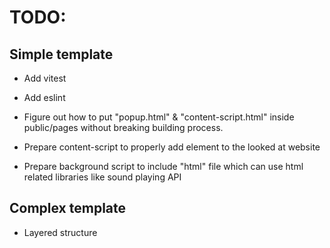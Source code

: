 # TODO:

## Simple template

- Add vitest
- Add eslint

- Figure out how to put "popup.html" & "content-script.html" inside public/pages without breaking building process.

- Prepare content-script to properly add element to the looked at website
- Prepare background script to include "html" file which can use html related libraries like sound playing API

## Complex template

- Layered structure